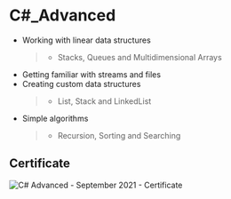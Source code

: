 # C#_Advanced 

- Working with linear data structures
  >- Stacks, Queues and Multidimensional Arrays
- Getting familiar with streams and files
- Creating custom data structures
  >- List, Stack and LinkedList
- Simple algorithms 
  >- Recursion, Sorting and Searching

## Certificate

![C# Advanced - September 2021 - Certificate](https://user-images.githubusercontent.com/89041019/212565485-3ea68a6a-2097-4ba4-8fc5-086e7caa55c9.jpeg)
